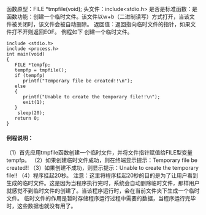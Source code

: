 函数原型：FILE *tmpfile(void);
头文件：include<stdio.h>
是否是标准函数：是
函数功能：创建一个临时文件。该文件以w+b（二进制读写）方式打开，当该文件被关闭时，该文件会被自动删除。
返回值：返回指向临时文件的指针，如果文件打不开则返回EOF。
例程如下 创建一个临时文件。
```  
include <stdio.h> 
include <process.h> 
int main(void) 
{ 
   FILE *tempfp;
   tempfp = tmpfile();
   if (tempfp) 
      printf("Temporary file be created!!\n");
   else 
   {
      printf("Unable to create the temporary file!!\n");
      exit(1);
   } 
    sleep(20);
   return 0; 
}
```
#### 例程说明：
（1）首先应用tmpfile函数创建一个临时文件，并将文件指针赋值给FILE型变量tempfp。
（2）如果创建临时文件成功，则在终端显示提示：Temporary file be created!!
（3）如果创建不成功，则显示提示：Unable to create the temporary file!!
（4）程序挂起20秒。
注意：这里将程序挂起20秒的目的是为了让用户看到生成的临时文件。这是因为当程序执行完时，系统会自动删除临时文件，那样用户就感觉不到临时文件的创建了。当该程序运行时，会在当前文件夹下生成一个临时文件。
临时文件的作用是暂时存储程序运行过程中需要的数据，当程序运行完毕时，这些数据也就没有用了。
